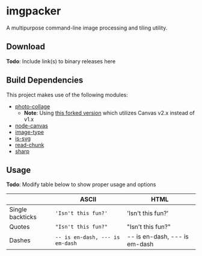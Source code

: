 # imgpacker
A multipurpose command-line image processing and tiling utility.

## Download
__Todo__: Include link(s) to binary releases here

## Build Dependencies
This project makes use of the following modules:
- [photo-collage](https://github.com/classdojo/photo-collage)
  - __Note__: Using [this forked version](https://github.com/RectangleEquals/photo-collage) which utilizes Canvas v2.x instead of v1.x
- [node-canvas](https://github.com/Automattic/node-canvas)
- [image-type](https://github.com/sindresorhus/image-type)
- [is-svg](https://github.com/sindresorhus/is-svg)
- [read-chunk](https://github.com/sindresorhus/read-chunk)
- [sharp](https://github.com/lovell/sharp)

## Usage
__Todo__: Modify table below to show proper usage and options

|                |ASCII                          |HTML                         |
|----------------|-------------------------------|-----------------------------|
|Single backticks|`'Isn't this fun?'`            |'Isn't this fun?'            |
|Quotes          |`"Isn't this fun?"`            |"Isn't this fun?"            |
|Dashes          |`-- is en-dash, --- is em-dash`|-- is en-dash, --- is em-dash|
